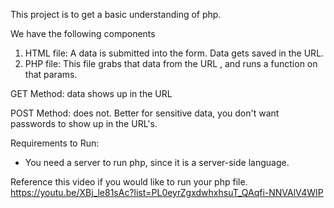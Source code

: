 This project is to get a basic understanding of php.

We have the following components

1) HTML file: A data is submitted into the form. Data gets saved in the URL.
2) PHP file: This file grabs that data from the URL , and runs a function on that params.




GET Method: data shows up in the URL

POST Method: does not. Better for sensitive data, you don't want passwords to show up in the URL's.




Requirements to Run:
- You need a server to run php, since it is a server-side language.

Reference this video if you would like to run your php file.
https://youtu.be/XBj_le81sAc?list=PL0eyrZgxdwhxhsuT_QAqfi-NNVAlV4WIP
